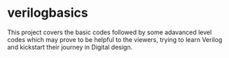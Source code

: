 # verilogbasics
This project covers the basic codes followed by some adavanced level codes which may prove to be helpful to the viewers, trying to learn Verilog and kickstart their journey in Digital design.
